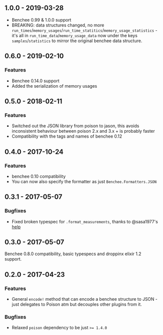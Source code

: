 ## 1.0.0 - 2019-03-28
* Benchee 0.99 & 1.0.0 support
* BREAKING: data structures changed, no more `run_times`/`memory_usages`/`run_time_statitics`/`memory_usage_statistics` - it's all in `run_time_data`/`memory_usage_data` now under the keys `samples`/`statistics` to mirror the original benchee data structure.

## 0.6.0 - 2019-02-10

### Features
* Benchee 0.14.0 support
* Added the serialization of memory usages

## 0.5.0 - 2018-02-11

### Features

* Switched out the JSON library from poison to jason, this avoids inconsistent behaviour between poison 2.x and 3.x + is probably faster
* Compatibility with the tags and names of benchee 0.12

## 0.4.0 - 2017-10-24

### Features

* benchee 0.10 compatibility
* You can now also specify the formatter as just `Benchee.Formatters.JSON`


## 0.3.1 - 2017-05-07

### Bugfixes

* Fixed broken typespec for `.format_measurements`, thanks to @sasa1977's [help](https://elixirforum.com/t/dialyzer-gets-nested-map-wrong-and-errors-out-number-vs-map/4976)

## 0.3.0 - 2017-05-07

Benchee 0.8.0 compatibility, basic typespecs and droppinx elixir 1.2 support.

## 0.2.0 - 2017-04-23

### Features

* General `encode!` method that can encode a benchee structure to JSON - just delegates to Poison atm but decouples other plugins from it.

### Bugfixes

* Relaxed `poison` dependency to be just `>= 1.4.0`
